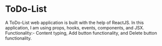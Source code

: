 # ToDo-List
A ToDo-List web application is built with the help of ReactJS. In this application, I am using props, hooks, events, components, and JSX.
Functionality:- Content typing, Add button functionality, and Delete button functionality.
